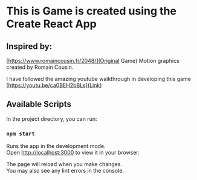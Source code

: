 # This is Game is created using the Create React App

## Inspired by:

[https://www.romaincousin.fr/2048/](Original Game)
Motion graphics created by Romain Cousin.

I have followed the amazing youtube walkthrough in developing this game 
 [https://youtu.be/ca0BEH2bBLs](Link)




## Available Scripts

In the project directory, you can run:

### `npm start`

Runs the app in the development mode.\
Open [http://localhost:3000](http://localhost:3000) to view it in your browser.

The page will reload when you make changes.\
You may also see any lint errors in the console.

